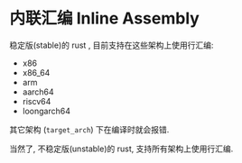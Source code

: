 # 内联汇编 Inline Assembly

稳定版(stable)的 rust , 目前支持在这些架构上使用行汇编:

- x86
- x86_64
- arm
- aarch64
- riscv64
- loongarch64

其它架构 (`target_arch`) 下在编译时就会报错.

当然了, 不稳定版(unstable)的 rust, 支持所有架构上使用行汇编.

